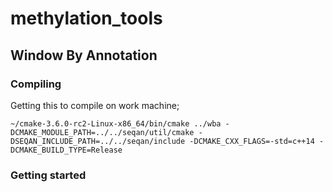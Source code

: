 # methylation_tools

## Window By Annotation

### Compiling

Getting this to compile on work machine;

```
~/cmake-3.6.0-rc2-Linux-x86_64/bin/cmake ../wba -DCMAKE_MODULE_PATH=../../seqan/util/cmake -DSEQAN_INCLUDE_PATH=../../seqan/include -DCMAKE_CXX_FLAGS=-std=c++14 -DCMAKE_BUILD_TYPE=Release
```

### Getting started

